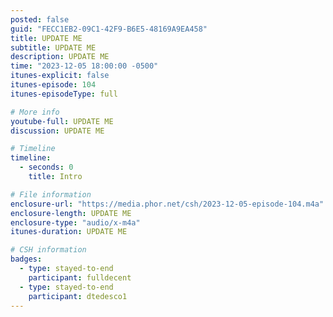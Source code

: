 ```yaml
---
posted: false
guid: "FECC1EB2-09C1-42F9-B6E5-48169A9EA458"
title: UPDATE ME
subtitle: UPDATE ME
description: UPDATE ME 
time: "2023-12-05 18:00:00 -0500"
itunes-explicit: false
itunes-episode: 104
itunes-episodeType: full

# More info
youtube-full: UPDATE ME
discussion: UPDATE ME

# Timeline
timeline:
  - seconds: 0
    title: Intro

# File information
enclosure-url: "https://media.phor.net/csh/2023-12-05-episode-104.m4a"
enclosure-length: UPDATE ME
enclosure-type: "audio/x-m4a"
itunes-duration: UPDATE ME

# CSH information
badges:
  - type: stayed-to-end
    participant: fulldecent
  - type: stayed-to-end
    participant: dtedesco1
---
```


<!--end of quick notes-->

